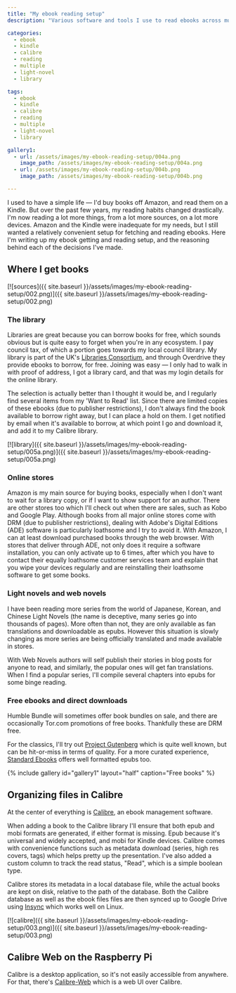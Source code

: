 ```yaml
---
title: "My ebook reading setup"
description: "Various software and tools I use to read ebooks across multiple devices from multiple sources"

categories: 
  - ebook
  - kindle
  - calibre
  - reading
  - multiple
  - light-novel
  - library

tags: 
  - ebook
  - kindle
  - calibre
  - reading
  - multiple
  - light-novel
  - library

gallery1:
  - url: /assets/images/my-ebook-reading-setup/004a.png
    image_path: /assets/images/my-ebook-reading-setup/004a.png
  - url: /assets/images/my-ebook-reading-setup/004b.png
    image_path: /assets/images/my-ebook-reading-setup/004b.png

---
```



I used to have a simple life — I'd buy books off Amazon, and read them on a Kindle.  But over the past few years, my reading habits changed drastically.  I'm now reading a lot more things, from a lot more sources, on a lot more devices.  Amazon and the Kindle were inadequate for my needs, but I still wanted a relatively convenient setup for fetching and reading ebooks.  Here I'm writing up my ebook getting and reading setup, and the reasoning behind each of the decisions I've made. 

## Where I get books

[![sources]({{ site.baseurl }}/assets/images/my-ebook-reading-setup/002.png)]({{ site.baseurl }}/assets/images/my-ebook-reading-setup/002.png)

### The library

Libraries are great because you can borrow books for free, which sounds obvious but is quite easy to forget when you're in any ecosystem.  I pay council tax, of which a portion goes towards my local council library.  My library is part of the UK's [Libraries Consortium](https://thelibrariesconsortium.org.uk/), and through Overdrive they provide ebooks to borrow, for free.  Joining was easy — I only had to walk in with proof of address, I got a library card, and that was my login details for the online library.  

The selection is actually better than I thought it would be, and I regularly find several items from my 'Want to Read' list.  Since there are limited copies of these ebooks (due to publisher restrictions), I don't always find the book available to borrow right away, but I can place a hold on them.  I get notified by email when it's available to borrow, at which point I go and download it, and add it to my Calibre library. 

[![library]({{ site.baseurl }}/assets/images/my-ebook-reading-setup/005a.png)]({{ site.baseurl }}/assets/images/my-ebook-reading-setup/005a.png)

### Online stores

Amazon is my main source for buying books, especially when I don't want to wait for a library copy, or if I want to show support for an author.  There are other stores too which I'll check out when there are sales, such as Kobo and Google Play.  Although books from all major online stores come with DRM (due to publisher restrictions), dealing with Adobe's Digital Editions (ADE) software is particularly loathsome and I try to avoid it.  With Amazon, I can at least download purchased books through the web browser.  With stores that deliver through ADE, not only does it require a software installation, you can only activate up to 6 times, after which you have to contact their equally loathsome customer services team and explain that you wipe your devices regularly and are reinstalling their loathsome software to get some books.  

### Light novels and web novels

I have been reading more series from the world of Japanese, Korean, and Chinese Light Novels (the name is deceptive, many series go into thousands of pages).  More often than not, they are only available as fan translations and downloadable as epubs.  However this situation is slowly changing as more series are being officially translated and made available in stores.   

With Web Novels authors will self publish their stories in blog posts for anyone to read, and similarly, the popular ones will get fan translations.  When I find a popular series, I'll compile several chapters into epubs for some binge reading.  

### Free ebooks and direct downloads

Humble Bundle will sometimes offer book bundles on sale, and there are occasionally Tor.com promotions of free books.  Thankfully these are DRM free.  

For the classics, I'll try out [Project Gutenberg](https://www.gutenberg.org/) which is quite well known, but can be hit-or-miss in terms of quality. For a more curated experience, [Standard Ebooks](https://standardebooks.org/) offers well formatted epubs too.  

{% include gallery id="gallery1" layout="half" caption="Free books" %}

## Organizing files in Calibre

At the center of everything is [Calibre](https://calibre-ebook.com/), an ebook management software.  

When adding a book to the Calibre library I'll ensure that both epub and mobi formats are generated, if either format is missing.  Epub because it's universal and widely accepted, and mobi for Kindle devices.  Calibre comes with convenience functions such as metadata download (series, high res covers, tags) which helps pretty up the presentation.  I've also added a custom column to track the read status, "Read", which is a simple boolean type.   

Calibre stores its metadata in a local database file, while the actual books are kept on disk, relative to the path of the database.  Both the Calibre database as well as the ebook files files are then synced up to Google Drive using [Insync](https://insynchq.com) which works well on Linux.  

[![calibre]({{ site.baseurl }}/assets/images/my-ebook-reading-setup/003.png)]({{ site.baseurl }}/assets/images/my-ebook-reading-setup/003.png)


## Calibre Web on the Raspberry Pi

Calibre is a desktop application, so it's not easily accessible from anywhere.  For that, there's [Calibre-Web](https://github.com/janeczku/calibre-web) which is a web UI over Calibre.  



